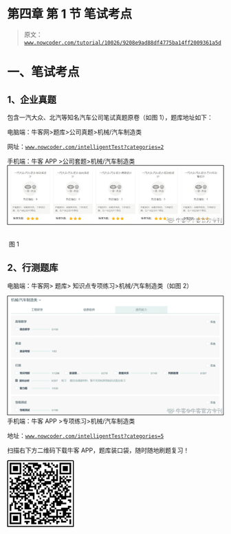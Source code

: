 # 第四章 第 1 节 笔试考点

> 原文：[`www.nowcoder.com/tutorial/10026/9208e9ad88df4775ba14ff2009361a5d`](https://www.nowcoder.com/tutorial/10026/9208e9ad88df4775ba14ff2009361a5d)

# **一、笔试考点**

## **1、企业真题**

包含一汽大众、北汽等知名汽车公司笔试真题原卷（如图 1），题库地址如下：

电脑端：牛客网>题库>公司真题>机械/汽车制造类

网址：[`www.nowcoder.com/intelligentTest?categories=2`](https://www.nowcoder.com/intelligentTest?categories=2) 

手机端：牛客 APP >公司套题>机械/汽车制造类![](img/11f0c62268ac3804630421cbfbba02bf.png) 

 图 1

## **2、行测题库**

电脑端：牛客网> 题库> 知识点专项练习>机械/汽车制造类（如图 2）

![](img/1a73de6df98c842b00266fd3ca584261.png)手机端：牛客 APP >专项练习>机械/汽车制造类

地址：[`www.nowcoder.com/intelligentTest?categories=5`](https://www.nowcoder.com/intelligentTest?categories=5)

扫描右下方二维码下载牛客 APP，题库装口袋，随时随地刷题复习！

![](img/b188e11d8150ba6d41bc4a6ea0eaca1d.png)